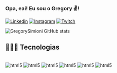 ### Opa, eai! Eu sou o Gregory ✌️!

[![Linkedin](https://img.shields.io/badge/LinkedIn-0077B5?style=for-the-badge&logo=linkedin&logoColor=white)](https://www.linkedin.com/in/gregory-simioni-b92581248/)
[![Instagram](https://img.shields.io/badge/Instagram-E4405F?style=for-the-badge&logo=instagram&logoColor=white)](https://www.instagram.com/gregory_simioni/)
[![Twitch](https://img.shields.io/badge/Twitch-9146FF?style=for-the-badge&logo=twitch&logoColor=white)](https://www.twitch.tv/thekillerboladu)


![GregorySimioni GitHub stats](https://github-readme-stats.vercel.app/api?username=gregorysimioni&show_icons=true&theme=dracula)

## 👨🏻‍💻 Tecnologias

<div style ="display: inline_block"><br/>
<img align="center" alt="html5" src="https://img.shields.io/badge/HTML5-E34F26?style=for-the-badge&logo=html5&logoColor=white" />
<img align="center" alt="html5" src="https://img.shields.io/badge/CSS3-1572B6?style=for-the-badge&logo=css3&logoColor=white" />
<img align="center" alt="html5" src="https://img.shields.io/badge/JavaScript-F7DF1E?style=for-the-badge&logo=javascript&logoColor=black" />
<img align="center" alt="html5" src="https://img.shields.io/badge/Java-ED8B00?style=for-the-badge&logo=openjdk&logoColor=white" />
<img align="center" alt="html5" src="https://img.shields.io/badge/MySQL-00000F?style=for-the-badge&logo=mysql&logoColor=white" />
<img align="center" alt="html5" src="https://img.shields.io/badge/Spring-6DB33F?style=for-the-badge&logo=spring&logoColor=white" />
 </div> 

